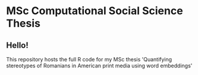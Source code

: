 # MSc Computational Social Science Thesis

## Hello! 

This repository hosts the full R code for my MSc thesis 'Quantifying stereotypes of Romanians in American print media using word embeddings'
